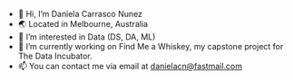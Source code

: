 - 👋 Hi, I’m Daniela Carrasco Nunez
- 🌏 Located in Melbourne, Australia
- 👀 I’m interested in Data (DS, DA, ML)
- 🌱 I’m currently working on Find Me a Whiskey, my capstone project for The Data Incubator.
- 📫 You can contact me via email at danielacn@fastmail.com

